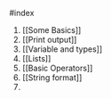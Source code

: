 #index

1. [[Some Basics]]
2. [[Print output]]
3. [[Variable and types]]
4. [[Lists]]
5. [[Basic Operators]]
6. [[String format]]
7. 